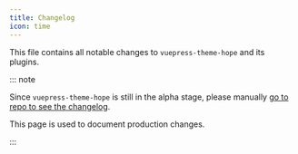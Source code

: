 ```yaml
---
title: Changelog
icon: time
---
```


This file contains all notable changes to `vuepress-theme-hope` and its plugins.

<!-- more -->

::: note

Since `vuepress-theme-hope` is still in the alpha stage, please manually [go to repo to see the changelog](https://github.com/vuepress-theme-hope/vuepress-theme-hope/blob/main/CHANGELOG.md).

This page is used to document production changes.

:::
